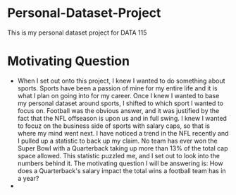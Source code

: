 # Personal-Dataset-Project
This is my personal dataset project for DATA 115

# Motivating Question
- When I set out onto this project, I knew I wanted to do something about sports.  Sports have been a passion of mine for my entire life and it is what I plan on going into for my career. Once I knew I wanted to base my personal dataset around sports, I shifted to which sport I wanted to focus on.  Football was the obvious answer, and it was justified by the fact that the NFL offseason is upon us and in full swing.  I knew I wanted to focuz on the business side of sports with salary caps, so that is where my mind went next.  I have noticed a trend in the NFL recently and I pulled up a statistic to back up my claim. No team has ever won the Super Bowl with a Quarterback taking up more than 13% of the total cap space allowed. This statistic puzzled me, and I set out to look into the numbers behind it.  The motivating question I will be answering is: How does a Quarterback's salary impact the total wins a football team has in a year?
- 
